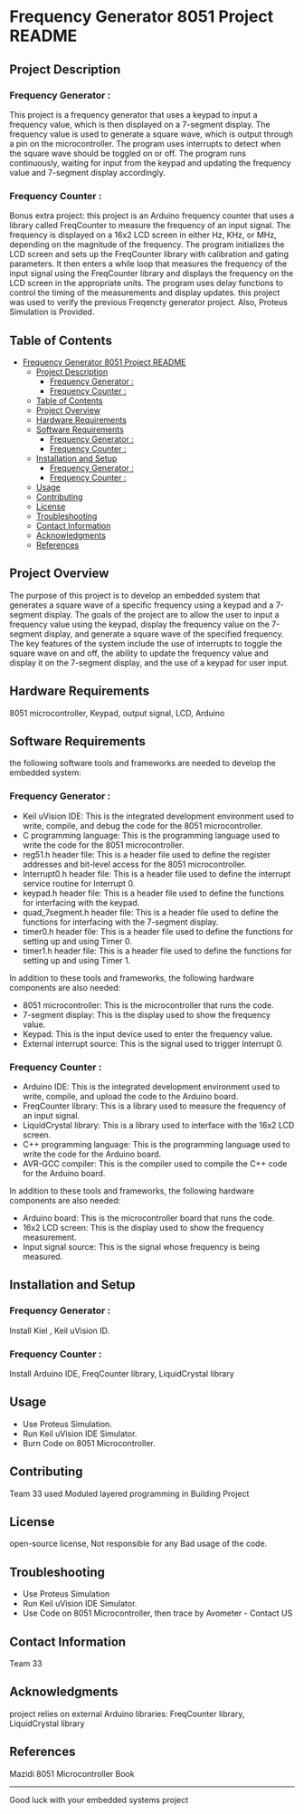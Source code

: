 # Frequency Generator 8051 Project README

## Project Description
### Frequency Generator :
This project is a frequency generator that uses a keypad to input a frequency value, which is then displayed on a 7-segment display. The frequency value is used to generate a square wave, which is output through a pin on the microcontroller. The program uses interrupts to detect when the square wave should be toggled on or off. The program runs continuously, waiting for input from the keypad and updating the frequency value and 7-segment display accordingly.
### Frequency Counter :
Bonus extra project:
this project is an Arduino frequency counter that uses a library called FreqCounter to measure the frequency of an input signal. The frequency is displayed on a 16x2 LCD screen in either Hz, KHz, or MHz, depending on the magnitude of the frequency. The program initializes the LCD screen and sets up the FreqCounter library with calibration and gating parameters. It then enters a while loop that measures the frequency of the input signal using the FreqCounter library and displays the frequency on the LCD screen in the appropriate units. The program uses delay functions to control the timing of the measurements and display updates. this project was used to verify the previous Freqencty generator project. 
Also, Proteus Simulation is Provided. 
## Table of Contents
- [Frequency Generator 8051 Project README](#frequency-generator-8051-project-readme)
  - [Project Description](#project-description)
    - [Frequency Generator :](#frequency-generator-)
    - [Frequency Counter :](#frequency-counter-)
  - [Table of Contents](#table-of-contents)
  - [Project Overview](#project-overview)
  - [Hardware Requirements](#hardware-requirements)
  - [Software Requirements](#software-requirements)
    - [Frequency Generator :](#frequency-generator--1)
    - [Frequency Counter :](#frequency-counter--1)
  - [Installation and Setup](#installation-and-setup)
    - [Frequency Generator :](#frequency-generator--2)
    - [Frequency Counter :](#frequency-counter--2)
  - [Usage](#usage)
  - [Contributing](#contributing)
  - [License](#license)
  - [Troubleshooting](#troubleshooting)
  - [Contact Information](#contact-information)
  - [Acknowledgments](#acknowledgments)
  - [References](#references)

## Project Overview
The purpose of this project is to develop an embedded system that generates a square wave of a specific frequency using a keypad and a 7-segment display. The goals of the project are to allow the user to input a frequency value using the keypad, display the frequency value on the 7-segment display, and generate a square wave of the specified frequency. The key features of the system include the use of interrupts to toggle the square wave on and off, the ability to update the frequency value and display it on the 7-segment display, and the use of a keypad for user input.

## Hardware Requirements
8051 microcontroller, Keypad, output signal, LCD, Arduino 

## Software Requirements
the following software tools and frameworks are needed to develop the embedded system:

### Frequency Generator :

- Keil uVision IDE: This is the integrated development environment used to write, compile, and debug the code for the 8051 microcontroller.
- C programming language: This is the programming language used to write the code for the 8051 microcontroller.
- reg51.h header file: This is a header file used to define the register addresses and bit-level access for the 8051 microcontroller.
- Interrupt0.h header file: This is a header file used to define the interrupt service routine for Interrupt 0.
- keypad.h header file: This is a header file used to define the functions for interfacing with the keypad.
- quad_7segment.h header file: This is a header file used to define the functions for interfacing with the 7-segment display.
- timer0.h header file: This is a header file used to define the functions for setting up and using Timer 0.
- timer1.h header file: This is a header file used to define the functions for setting up and using Timer 1.

In addition to these tools and frameworks, the following hardware components are also needed:

- 8051 microcontroller: This is the microcontroller that runs the code.
- 7-segment display: This is the display used to show the frequency value.
- Keypad: This is the input device used to enter the frequency value.
- External interrupt source: This is the signal used to trigger Interrupt 0.
### Frequency Counter :

- Arduino IDE: This is the integrated development environment used to write, compile, and upload the code to the Arduino board.
- FreqCounter library: This is a library used to measure the frequency of an input signal.
- LiquidCrystal library: This is a library used to interface with the 16x2 LCD screen.
- C++ programming language: This is the programming language used to write the code for the Arduino board.
- AVR-GCC compiler: This is the compiler used to compile the C++ code for the Arduino board.

In addition to these tools and frameworks, the following hardware components are also needed:

- Arduino board: This is the microcontroller board that runs the code.
- 16x2 LCD screen: This is the display used to show the frequency measurement.
- Input signal source: This is the signal whose frequency is being measured.
## Installation and Setup
### Frequency Generator :
Install Kiel , Keil uVision ID.
### Frequency Counter :
Install Arduino IDE, FreqCounter library, LiquidCrystal library
## Usage
- Use Proteus Simulation.
- Run Keil uVision IDE Simulator.
- Burn Code on 8051 Microcontroller.

## Contributing
Team 33 used Moduled layered programming  in Building Project 

## License
open-source license, Not responsible for any Bad usage of the code.

## Troubleshooting
- Use Proteus Simulation
- Run Keil uVision IDE Simulator.
- Use Code on 8051 Microcontroller, then trace by Avometer - Contact US 

## Contact Information
Team 33

## Acknowledgments
 project relies on external Arduino libraries: FreqCounter library, LiquidCrystal library

## References
Mazidi 8051 Microcontroller Book

---

Good luck with your embedded systems project